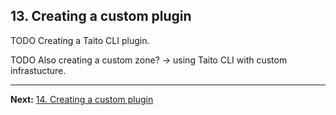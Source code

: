 ## 13. Creating a custom plugin

TODO Creating a Taito CLI plugin.

TODO Also creating a custom zone? -> using Taito CLI with custom infrastucture.

---

**Next:** [14. Creating a custom plugin](/tutorial/14-creating-a-custom-template)
